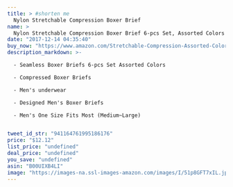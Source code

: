 ```yaml
---
title: > #shorten me
  Nylon Stretchable Compression Boxer Brief
name: >
  Nylon Stretchable Compression Boxer Brief 6-pcs Set, Assorted Colors (American Flag), One Size
date: "2017-12-14 04:35:40"
buy_now: "https://www.amazon.com/Stretchable-Compression-Assorted-Colors-American/dp/B00UIXB4LI?psc=1&SubscriptionId=AKIAIA5RBQIWQVTCUEUQ&tag=coldcutdeals-20&linkCode=xm2&camp=2025&creative=165953&creativeASIN=B00UIXB4LI"
description_markdown: >-

  - Seamless Boxer Briefs 6-pcs Set Assorted Colors

  - Compressed Boxer Briefs

  - Men's underwear

  - Designed Men's Boxer Briefs

  - Men's One Size Fits Most (Medium~Large)


tweet_id_str: "941164761995186176"
price: "$12.12"
list_price: "undefined"
deal_price: "undefined"
you_save: "undefined"
asin: "B00UIXB4LI"
image: "https://images-na.ssl-images-amazon.com/images/I/51p8GFT7xIL.jpg"
---
```


